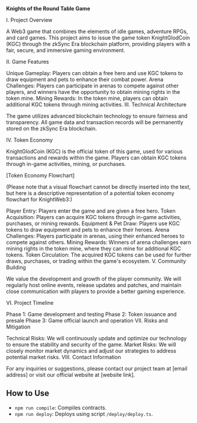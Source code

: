**Knights of the Round Table Game**

I. Project Overview

A Web3 game that combines the elements of idle games, adventure RPGs, and card games. This project aims to issue the game token KnightGlodCoin (KGC) through the zkSync Era blockchain platform, providing players with a fair, secure, and immersive gaming environment.

II. Game Features

Unique Gameplay: Players can obtain a free hero and use KGC tokens to draw equipment and pets to enhance their combat power.
Arena Challenges: Players can participate in arenas to compete against other players, and winners have the opportunity to obtain mining rights in the token mine.
Mining Rewards: In the token mine, players can obtain additional KGC tokens through mining activities.
III. Technical Architecture

The game utilizes advanced blockchain technology to ensure fairness and transparency. All game data and transaction records will be permanently stored on the zkSync Era blockchain.

IV. Token Economy

KnightGlodCoin (KGC) is the official token of this game, used for various transactions and rewards within the game. Players can obtain KGC tokens through in-game activities, mining, or purchases.

[Token Economy Flowchart]

(Please note that a visual flowchart cannot be directly inserted into the text, but here is a descriptive representation of a potential token economy flowchart for KnightWeb3:)

Player Entry: Players enter the game and are given a free hero.
Token Acquisition: Players can acquire KGC tokens through in-game activities, purchases, or mining rewards.
Equipment & Pet Draw: Players use KGC tokens to draw equipment and pets to enhance their heroes.
Arena Challenges: Players participate in arenas, using their enhanced heroes to compete against others.
Mining Rewards: Winners of arena challenges earn mining rights in the token mine, where they can mine for additional KGC tokens.
Token Circulation: The acquired KGC tokens can be used for further draws, purchases, or trading within the game's ecosystem.
V. Community Building

We value the development and growth of the player community. We will regularly host online events, release updates and patches, and maintain close communication with players to provide a better gaming experience.

VI. Project Timeline

Phase 1: Game development and testing
Phase 2: Token issuance and presale
Phase 3: Game official launch and operation
VII. Risks and Mitigation

Technical Risks: We will continuously update and optimize our technology to ensure the stability and security of the game.
Market Risks: We will closely monitor market dynamics and adjust our strategies to address potential market risks.
VIII. Contact Information

For any inquiries or suggestions, please contact our project team at [email address] or visit our official website at [website link].


## How to Use

- `npm run compile`: Compiles contracts.
- `npm run deploy`: Deploys using script `/deploy/deploy.ts`.
